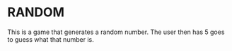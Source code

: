 RANDOM
======

This is a game that generates a random number. The user then has 5 goes to guess what that number is.
